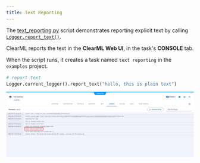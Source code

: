 ```yaml
---
title: Text Reporting
---
```


The [text_reporting.py](https://github.com/clearml/clearml/blob/master/examples/reporting/text_reporting.py) script 
demonstrates reporting explicit text by calling [`Logger.report_text()`](../../references/sdk/logger.md#report_text). 

ClearML reports the text in the **ClearML Web UI**, in the task's **CONSOLE** tab. 

When the script runs, it creates a task named `text reporting` in the `examples` project.

```python
# report text
Logger.current_logger().report_text("hello, this is plain text")
```

![image](../../img/examples_reporting_text.png)